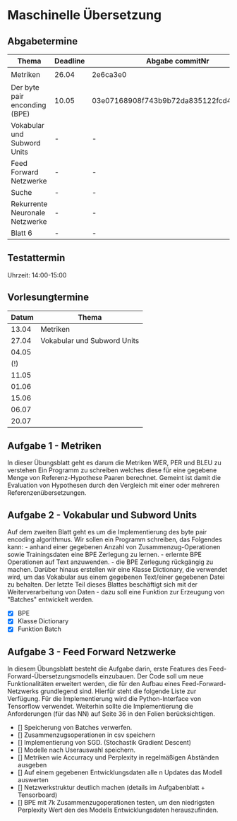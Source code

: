 # Maschinelle Übersetzung

## Abgabetermine

| Thema | Deadline |Abgabe commitNr| geschafft |
| - | ----- | - | - |
|Metriken|26.04|2e6ca3e0|:heavy_check_mark:|
|Der byte pair enconding (BPE) |10.05|03e07168908f743b9b72da835122fcd4ef25f26d|-|
|Vokabular und Subword Units|-|-|-|
|Feed Forward Netzwerke|-|-|-|
|Suche|-|-|-|
|Rekurrente Neuronale Netzwerke|-|-|-|
|Blatt 6|-|-|-|

## Testattermin

Uhrzeit: 14:00-15:00

## Vorlesungtermine 

|Datum  |Thema    	|
|-------|------   	|
|13.04  |Metriken 	|  
|27.04  |Vokabular und Subword Units|
|04.05  |		|	
|(!)    |		|
|11.05  |		|
|01.06  |		|	
|15.06  |		| 
|06.07  |		|
|20.07  |		|


## Aufgabe 1 - Metriken 

In dieser Übungsblatt geht es darum die Metriken WER, PER und BLEU zu verstehen
Ein Programm zu schreiben welches diese für eine gegebene Menge von Referenz-Hypothese Paaren berechnet. 
Gemeint ist damit die Evaluation von Hypothesen durch den Vergleich mit einer oder mehreren Referenzenübersetzungen.

## Aufgabe 2 - Vokabular und Subword Units

Auf dem zweiten Blatt geht es um die Implementierung des byte pair encoding algorithmus. Wir sollen ein Programm schreiben, das Folgendes kann:
    - anhand einer gegebenen Anzahl von Zusammenzug-Operationen sowie Trainingsdaten eine BPE Zerlegung zu lernen.
    - erlernte BPE Operationen auf Text anzuwenden.
    - die BPE Zerlegung rückgängig zu machen.
Darüber hinaus erstellen wir eine Klasse Dictionary, die verwendet wird, um das Vokabular aus einem gegebenen Text/einer gegebenen Datei zu behalten. Der letzte Teil dieses Blattes beschäftigt sich mit der Weiterverarbeitung von Daten - dazu soll eine Funktion zur Erzeugung von "Batches" entwickelt werden.

- [x] BPE
- [x] Klasse Dictionary
- [x] Funktion Batch

## Aufgabe 3 - Feed Forward Netzwerke

In diesem Übungsblatt besteht die Aufgabe darin, erste Features des Feed-Forward-Übersetzungsmodells einzubauen. Der Code soll um neue Funktionalitäten erweitert werden, die für den Aufbau eines Feed-Forward-Netzwerks grundlegend sind. Hierfür steht die folgende Liste zur Verfügung. Für die Implementierung wird die Python-Interface von Tensorflow verwendet. Weiterhin sollte die Implementierung die Anforderungen (für das NN) auf Seite 36 in den Folien berücksichtigen. 

- [] Speicherung von Batches verwerfen. 
- [] Zusammenzugsoperationen in csv speichern
- [] Implementierung von SGD. (Stochastik Gradient Descent)
- [] Modelle nach Userauswahl speichern.
- [] Metriken wie Accurracy und Perplexity in regelmäßigen Abständen ausgeben
- [] Auf einem gegebenen Entwicklungsdaten alle n Updates das Modell auswerten
- [] Netzwerkstruktur deutlich machen (details im Aufgabenblatt + Tensorboard)
- [] BPE mit 7k Zusammenzugoperationen testen, um den niedrigsten Perplexity Wert den des Modells Entwicklungsdaten herauszufinden. 

